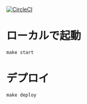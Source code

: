 [![CircleCI](https://circleci.com/gh/pokotyan/connpass-map-api.svg?style=svg)](https://circleci.com/gh/pokotyan/connpass-map-api)

# ローカルで起動
```
make start
```

# デプロイ
```
make deploy
```